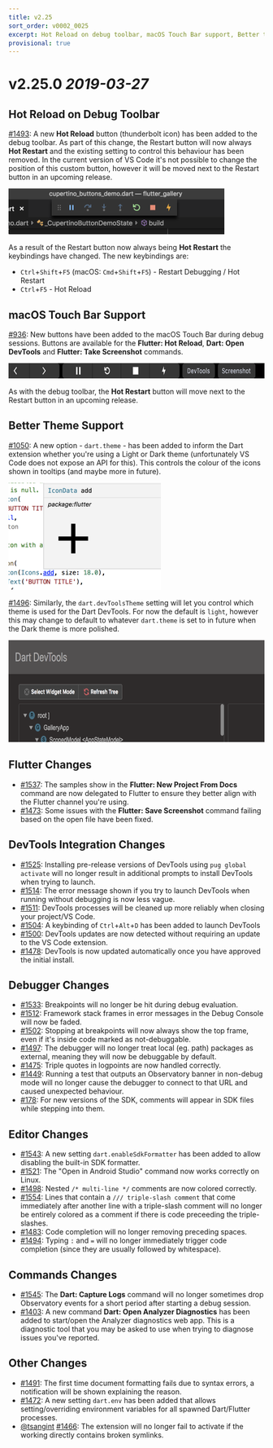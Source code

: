 ```yaml
---
title: v2.25
sort_order: v0002_0025
excerpt: Hot Reload on debug toolbar, macOS Touch Bar support, Better theme support, DevTools improvements...
provisional: true
---
```


# v2.25.0 *2019-03-27*


## Hot Reload on Debug Toolbar

[#1493](https://github.com/Dart-Code/Dart-Code/issues/1493): A new **Hot Reload** button (thunderbolt icon) has been added to the debug toolbar. As part of this change, the Restart button will now always **Hot Restart** and the existing setting to control this behaviour has been removed. In the current version of VS Code it's not possible to change the position of this custom button, however it will be moved next to the Restart button in an upcoming release.

<img src="/images/release_notes/v2.25/hot_reload_on_debug_toolbar.png" width="425" height="90" />

As a result of the Restart button now always being **Hot Restart** the keybindings have changed. The new keybindings are:

- `Ctrl`+`Shift`+`F5` (macOS: `Cmd`+`Shift`+`F5`) - Restart Debugging / Hot Restart
- `Ctrl`+`F5` - Hot Reload


## macOS Touch Bar Support

[#936](https://github.com/Dart-Code/Dart-Code/issues/936): New buttons have been added to the macOS Touch Bar during debug sessions. Buttons are available for the **Flutter: Hot Reload**, **Dart: Open DevTools** and **Flutter: Take Screenshot** commands.

<img src="/images/release_notes/v2.25/macos_touch_bar_buttons.png" width="700" height="30" />

As with the debug toolbar, the **Hot Restart** button will move next to the Restart button in an upcoming release.

## Better Theme Support

[#1050](https://github.com/Dart-Code/Dart-Code/issues/1050): A new option - `dart.theme` - has been added to inform the Dart extension whether you're using a Light or Dark theme (unfortunately VS Code does not expose an API for this). This controls the colour of the icons shown in tooltips (and maybe more in future).

<img src="/images/release_notes/v2.25/theme_icons.png" width="300" height="210" />

[#1496](https://github.com/Dart-Code/Dart-Code/issues/1496): Similarly, the `dart.devToolsTheme` setting will let you control which theme is used for the Dart DevTools. For now the default is `light`, however this may change to default to whatever `dart.theme` is set to in future when the Dark theme is more polished.

<img src="/images/release_notes/v2.25/theme_devtools.png" width="700" height="200" />


## Flutter Changes

- [#1537](https://github.com/Dart-Code/Dart-Code/issues/1537): The samples show in the **Flutter: New Project From Docs** command are now delegated to Flutter to ensure they better align with the Flutter channel you're using.
- [#1473](https://github.com/Dart-Code/Dart-Code/issues/1473): Some issues with the **Flutter: Save Screenshot** command failing based on the open file have been fixed.


## DevTools Integration Changes

- [#1525](https://github.com/Dart-Code/Dart-Code/issues/1525): Installing pre-release versions of DevTools using `pug global activate` will no longer result in additional prompts to install DevTools when trying to launch.
- [#1514](https://github.com/Dart-Code/Dart-Code/issues/1514): The error message shown if you try to launch DevTools when running without debugging is now less vague.
- [#1511](https://github.com/Dart-Code/Dart-Code/issues/1511): DevTools processes will be cleaned up more reliably when closing your project/VS Code.
- [#1504](https://github.com/Dart-Code/Dart-Code/issues/1504): A keybinding of `Ctrl`+`Alt`+`D` has been added to launch DevTools
- [#1500](https://github.com/Dart-Code/Dart-Code/issues/1500): DevTools updates are now detected without requiring an update to the VS Code extension.
- [#1478](https://github.com/Dart-Code/Dart-Code/issues/1478): DevTools is now updated automatically once you have approved the initial install.


## Debugger Changes

- [#1533](https://github.com/Dart-Code/Dart-Code/issues/1533): Breakpoints will no longer be hit during debug evaluation.
- [#1512](https://github.com/Dart-Code/Dart-Code/issues/1512): Framework stack frames in error messages in the Debug Console will now be faded.
- [#1502](https://github.com/Dart-Code/Dart-Code/issues/1502): Stopping at breakpoints will now always show the top frame, even if it's inside code marked as not-debuggable.
- [#1497](https://github.com/Dart-Code/Dart-Code/issues/1497): The debugger will no longer treat local (eg. path) packages as external, meaning they will now be debuggable by default.
- [#1475](https://github.com/Dart-Code/Dart-Code/issues/1475): Triple quotes in logpoints are now handled correctly.
- [#1449](https://github.com/Dart-Code/Dart-Code/issues/1449): Running a test that outputs an Observatory banner in non-debug mode will no longer cause the debugger to connect to that URL and caused unexpected behaviour.
- [#178](https://github.com/Dart-Code/Dart-Code/issues/178): For new versions of the SDK, comments will appear in SDK files while stepping into them.


## Editor Changes

- [#1543](https://github.com/Dart-Code/Dart-Code/issues/1543): A new setting `dart.enableSdkFormatter` has been added to allow disabling the built-in SDK formatter.
- [#1521](https://github.com/Dart-Code/Dart-Code/issues/1521): The "Open in Android Studio" command now works correctly on Linux.
- [#1498](https://github.com/Dart-Code/Dart-Code/issues/1498): Nested `/* multi-line */` comments are now colored correctly.
- [#1554](https://github.com/Dart-Code/Dart-Code/issues/1554): Lines that contain a `/// triple-slash comment` that come immediately after another line with a triple-slash comment will no longer be entirely colored as a comment if there is code preceeding the triple-slashes.
- [#1483](https://github.com/Dart-Code/Dart-Code/issues/1483): Code completion will no longer removing preceding spaces.
- [#1494](https://github.com/Dart-Code/Dart-Code/issues/1494): Typing `:` and `=` will no longer immediately trigger code completion (since they are usually followed by whitespace).


## Commands Changes

- [#1545](https://github.com/Dart-Code/Dart-Code/issues/1545): The **Dart: Capture Logs** command will no longer sometimes drop Observatory events for a short period after starting a debug session.
- [#1403](https://github.com/Dart-Code/Dart-Code/issues/1403): A new command **Dart: Open Analyzer Diagnostics** has been added to start/open the Analyzer diagnostics web app. This is a diagnostic tool that you may be asked to use when trying to diagnose issues you've reported.


## Other Changes

- [#1491](https://github.com/Dart-Code/Dart-Code/issues/1491): The first time document formatting fails due to syntax errors, a notification will be shown explaining the reason.
- [#1472](https://github.com/Dart-Code/Dart-Code/issues/1472): A new setting `dart.env` has been added that allows setting/overriding environment variables for all spawned Dart/Flutter processes.
- [@tsangint](https://github.com/tsangint) [#1466](https://github.com/Dart-Code/Dart-Code/issues/1466): The extension will no longer fail to activate if the working directly contains broken symlinks.
